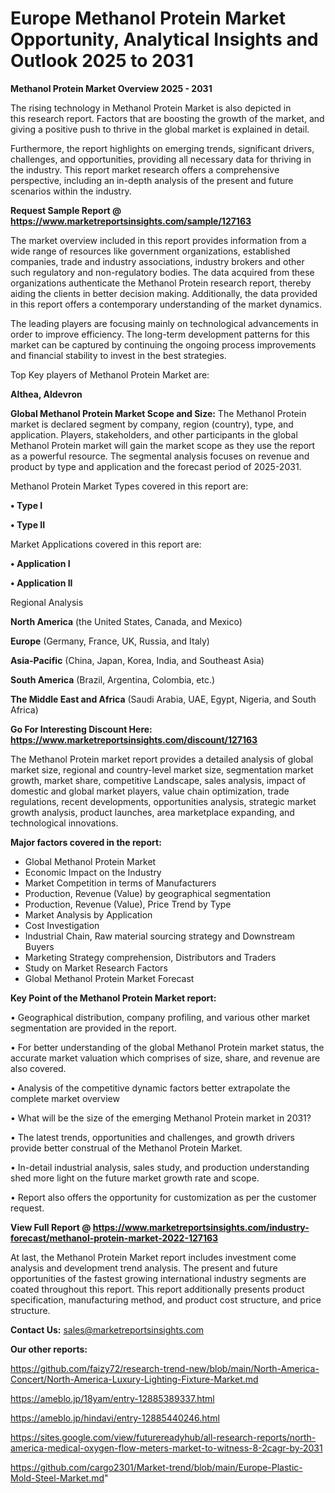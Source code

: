 # Europe Methanol Protein Market Opportunity, Analytical Insights and Outlook 2025 to 2031

<Strong> Methanol Protein Market Overview 2025 - 2031</strong>

The rising technology in Methanol Protein Market is also depicted in this research report. Factors that are boosting the growth of the market, and giving a positive push to thrive in the global market is explained in detail.

Furthermore, the report highlights on emerging trends, significant drivers, challenges, and opportunities, providing all necessary data for thriving in the industry. This report market research offers a comprehensive perspective, including an in-depth analysis of the present and future scenarios within the industry.

<strong>Request Sample Report @ <a href=https://www.marketreportsinsights.com/sample/127163>https://www.marketreportsinsights.com/sample/127163</a></strong>

The market overview included in this report provides information from a wide range of resources like government organizations, established companies, trade and industry associations, industry brokers and other such regulatory and non-regulatory bodies. The data acquired from these organizations authenticate the Methanol Protein research report, thereby aiding the clients in better decision making. Additionally, the data provided in this report offers a contemporary understanding of the market dynamics.

The leading players are focusing mainly on technological advancements in order to improve efficiency. The long-term development patterns for this market can be captured by continuing the ongoing process improvements and financial stability to invest in the best strategies.

Top Key players of Methanol Protein Market are:

<strong>Althea, Aldevron</strong>

<strong><b>Global Methanol Protein Market Scope and Size:</b></strong>
The Methanol Protein market is declared segment by company, region (country), type, and application. Players, stakeholders, and other participants in the global Methanol Protein market will gain the market scope as they use the report as a powerful resource. The segmental analysis focuses on revenue and product by type and application and the forecast period of 2025-2031.

Methanol Protein Market Types covered in this report are:

<strong>• Type I

• Type II</strong>

Market Applications covered in this report are:

<strong>• Application I

• Application II</strong> 

Regional Analysis

<strong>North America</strong> (the United States, Canada, and Mexico)

<strong>Europe</strong> (Germany, France, UK, Russia, and Italy)

<strong>Asia-Pacific</strong> (China, Japan, Korea, India, and Southeast Asia)

<strong>South America</strong> (Brazil, Argentina, Colombia, etc.)

<strong>The Middle East and Africa</strong> (Saudi Arabia, UAE, Egypt, Nigeria, and South Africa)

<strong>Go For Interesting Discount Here: <a href=https://www.marketreportsinsights.com/discount/127163>https://www.marketreportsinsights.com/discount/127163</a></strong>

The Methanol Protein market report provides a detailed analysis of global market size, regional and country-level market size, segmentation market growth, market share, competitive Landscape, sales analysis, impact of domestic and global market players, value chain optimization, trade regulations, recent developments, opportunities analysis, strategic market growth analysis, product launches, area marketplace expanding, and technological innovations.

<strong><b>Major factors covered in the report:</b></strong>
<ul>
  <li>Global Methanol Protein Market </li>
  <li>Economic Impact on the Industry</li>
  <li>Market Competition in terms of Manufacturers</li>
  <li>Production, Revenue (Value) by geographical segmentation</li>
  <li>Production, Revenue (Value), Price Trend by Type</li>
  <li>Market Analysis by Application</li>
  <li>Cost Investigation</li>
  <li>Industrial Chain, Raw material sourcing strategy and Downstream Buyers</li>
  <li>Marketing Strategy comprehension, Distributors and Traders</li>
  <li>Study on Market Research Factors</li>
  <li>Global Methanol Protein Market Forecast</li>
</ul>

<strong><b>Key Point of the Methanol Protein Market report:</b></strong>

• Geographical distribution, company profiling, and various other market segmentation are provided in the report.

• For better understanding of the global Methanol Protein market status, the accurate market valuation which comprises of size, share, and revenue are also covered.

• Analysis of the competitive dynamic factors better extrapolate the complete market overview

• What will be the size of the emerging Methanol Protein market in 2031?

• The latest trends, opportunities and challenges, and growth drivers provide better construal of the Methanol Protein Market.

• In-detail industrial analysis, sales study, and production understanding shed more light on the future market growth rate and scope.

• Report also offers the opportunity for customization as per the customer request.

<strong><b>View Full Report @ <a href=https://www.marketreportsinsights.com/industry-forecast/methanol-protein-market-2022-127163>https://www.marketreportsinsights.com/industry-forecast/methanol-protein-market-2022-127163</a></b></strong>


At last, the Methanol Protein Market report includes investment come analysis and development trend analysis. The present and future opportunities of the fastest growing international industry segments are coated throughout this report. This report additionally presents product specification, manufacturing method, and product cost structure, and price structure.

<strong>Contact Us:</strong>
sales@marketreportsinsights.com

<strong>Our other reports:</strong>

<a href=https://github.com/faizy72/research-trend-new/blob/main/North-America-Concert/North-America-Luxury-Lighting-Fixture-Market.md>https://github.com/faizy72/research-trend-new/blob/main/North-America-Concert/North-America-Luxury-Lighting-Fixture-Market.md</a>

<a href=https://ameblo.jp/18yam/entry-12885389337.html>https://ameblo.jp/18yam/entry-12885389337.html</a>

<a href=https://ameblo.jp/hindavi/entry-12885440246.html>https://ameblo.jp/hindavi/entry-12885440246.html</a>

<a href=https://sites.google.com/view/futurereadyhub/all-research-reports/north-america-medical-oxygen-flow-meters-market-to-witness-8-2cagr-by-2031>https://sites.google.com/view/futurereadyhub/all-research-reports/north-america-medical-oxygen-flow-meters-market-to-witness-8-2cagr-by-2031</a>

<a href=https://github.com/cargo2301/Market-trend/blob/main/Europe-Plastic-Mold-Steel-Market.md>https://github.com/cargo2301/Market-trend/blob/main/Europe-Plastic-Mold-Steel-Market.md</a>"
